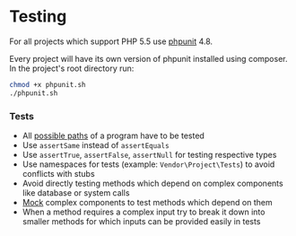 # Testing

For all projects which support PHP 5.5 use [phpunit] 4.8.

Every project will have its own version of phpunit installed using composer.
In the project's root directory run:
```sh
chmod +x phpunit.sh
./phpunit.sh
```

### Tests

- All [possible paths][code coverage] of a program have to be tested
- Use `assertSame` instead of `assertEquals`
- Use `assertTrue`, `assertFalse`, `assertNull` for testing respective types
- Use namespaces for tests (example: `Vendor\Project\Tests`) to avoid conflicts with stubs
- Avoid directly testing methods which depend on complex components like database or system calls
- [Mock][test doubles] complex components to test methods which depend on them
- When a method requires a complex input try to break it down into smaller methods for which inputs can be provided easily in tests

[phpunit]: https://phpunit.de/
[test doubles]: https://phpunit.de/manual/current/en/test-doubles.html
[code coverage]: https://phpunit.de/manual/current/en/code-coverage-analysis.html
